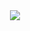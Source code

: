 <div align="center">
  <img src="https://github.com/baegopababjo/baegopababjo/assets/29055106/1991b046-4a48-463f-bdfc-4dd093f453c5" style=" width: 50% height: 30%;" />
</div>

